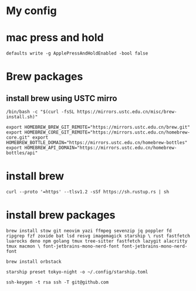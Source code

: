 # My config

# mac press and hold 
`defaults write -g ApplePressAndHoldEnabled -bool false`

# Brew packages

## install brew using USTC mirro
`
/bin/bash -c "$(curl -fsSL https://mirrors.ustc.edu.cn/misc/brew-install.sh)"
`

`
    export HOMEBREW_BREW_GIT_REMOTE="https://mirrors.ustc.edu.cn/brew.git"
    export HOMEBREW_CORE_GIT_REMOTE="https://mirrors.ustc.edu.cn/homebrew-core.git"
    export HOMEBREW_BOTTLE_DOMAIN="https://mirrors.ustc.edu.cn/homebrew-bottles"
    export HOMEBREW_API_DOMAIN="https://mirrors.ustc.edu.cn/homebrew-bottles/api" 
`


# install brew
`curl --proto '=https' --tlsv1.2 -sSf https://sh.rustup.rs | sh`


# install brew packages

`
brew install stow git neovim yazi ffmpeg sevenzip jq poppler fd ripgrep fzf zoxide bat lsd resvg imagemagick starship \
rust fastfetch luarocks deno npm golang tmux tree-sitter fastfetch lazygit alacritty tmux macmon \
font-jetbrains-mono-nerd-font font-jetbrains-mono-nerd-font
`

`brew install orbstack`


`starship preset tokyo-night -o ~/.config/starship.toml`
	
`
ssh-keygen -t rsa
ssh -T git@github.com
`
